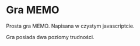 # Gra MEMO
 Prosta gra MEMO. Napisana w czystym javascriptcie. 
 
 Gra posiada dwa poziomy trudności.
